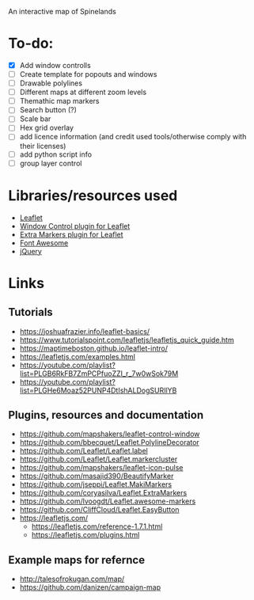 An interactive map of Spinelands

# To-do:
  - [X] Add window controlls
  - [ ] Create template for popouts and windows
  - [ ] Drawable polylines
  - [ ] Different maps at different zoom levels
  - [ ] Themathic map markers
  - [ ] Search button (?)
  - [ ] Scale bar
  - [ ] Hex grid overlay 
  - [ ] add licence information (and credit used tools/otherwise comply with their licenses)
  - [ ] add python script info
  - [ ] group layer control
# Libraries/resources used
* [Leaflet](https://leafletjs.com/)
* [Window Control plugin for Leaflet](https://github.com/mapshakers/leaflet-control-window)
* [Extra Markers plugin for Leaflet](https://github.com/coryasilva/Leaflet.ExtraMarkers)
* [Font Awesome](https://fontawesome.com/)
* [jQuery](https://jquery.com/)

[//]: # (jQuery is only used to create windows from popups and might be removed)
# Links
## Tutorials
* https://joshuafrazier.info/leaflet-basics/
* https://www.tutorialspoint.com/leafletjs/leafletjs_quick_guide.htm
* https://maptimeboston.github.io/leaflet-intro/
* https://leafletjs.com/examples.html
* https://youtube.com/playlist?list=PLGB6RkFB7ZmPCPfuoZZI_r_7w0wSok79M
* https://youtube.com/playlist?list=PLGHe6Moaz52PUNP4DtIshALDogSURIlYB
## Plugins, resources and documentation
* https://github.com/mapshakers/leaflet-control-window
* https://github.com/bbecquet/Leaflet.PolylineDecorator
* https://github.com/Leaflet/Leaflet.label
* https://github.com/Leaflet/Leaflet.markercluster
* https://github.com/mapshakers/leaflet-icon-pulse
* https://github.com/masajid390/BeautifyMarker
* https://github.com/jseppi/Leaflet.MakiMarkers
* https://github.com/coryasilva/Leaflet.ExtraMarkers
* https://github.com/lvoogdt/Leaflet.awesome-markers
* https://github.com/CliffCloud/Leaflet.EasyButton
* https://leafletjs.com/
  * https://leafletjs.com/reference-1.7.1.html
  * https://leafletjs.com/plugins.html
## Example maps for refernce
* http://talesofrokugan.com/map/
* https://github.com/danizen/campaign-map